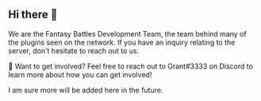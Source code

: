 ## Hi there 👋

We are the Fantasy Battles Development Team, the team behind many of the plugins seen on the network. If you have an inquiry relating to the server, don't hesitate to reach out to us.

🧙 Want to get involved? Feel free to reach out to Grant#3333 on Discord to learn more about how you can get involved!

I am sure more will be added here in the future. 

